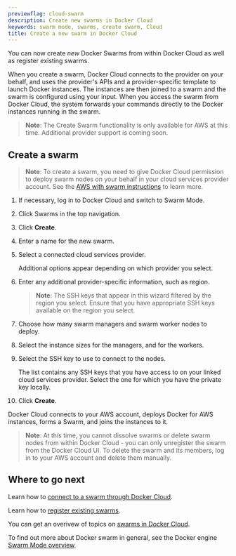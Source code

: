 ```yaml
---
previewflag: cloud-swarm
description: Create new swarms in Docker Cloud
keywords: swarm mode, swarms, create swarm, Cloud
title: Create a new swarm in Docker Cloud
---
```


You can now create _new_ Docker Swarms from within Docker Cloud as well as
register existing swarms.

When you create a swarm, Docker Cloud connects to the provider on your behalf,
and uses the provider's APIs and a provider-specific template to launch Docker
instances. The instances are then joined to a swarm and the swarm is configured
using your input. When you access the swarm from Docker Cloud, the system
forwards your commands directly to the Docker instances running in the swarm.

> **Note**: The Create Swarm functionality is only available for AWS at this time. Additional provider support is coming soon.

## Create a swarm

> **Note**: To create a swarm, you need to give Docker Cloud permission to deploy swarm nodes on your behalf in your cloud services provider account. See the [AWS with swarm instructions](link-aws-swarm.md) to learn more.

1. If necessary, log in to Docker Cloud and switch to Swarm Mode.
2. Click Swarms in the top navigation.
3. Click **Create**.
4. Enter a name for the new swarm.
5. Select a connected cloud services provider.

    Additional options appear depending on which provider you select.

6. Enter any additional provider-specific information, such as region.

    > **Note**: The SSH keys that appear in this wizard filtered by the region you select. Ensure that you have appropriate SSH keys available on the region you select.

7. Choose how many swarm managers and swarm worker nodes to deploy.
8. Select the instance sizes for the managers, and for the workers.
9. Select the SSH key to use to connect to the nodes.

    The list contains any SSH keys that you have access to on your linked cloud services provider. Select the one for which you have the private key locally.

10. Click **Create**.

Docker Cloud connects to your AWS account, deploys Docker for AWS instances, forms a Swarm, and joins the instances to it.

> **Note**: At this time, you cannot dissolve swarms or delete swarm nodes from within Docker Cloud - you can only unregister the swarm from the Docker Cloud UI. To delete the swarm and its members, log in to your AWS account and delete them manually.

## Where to go next

Learn how to [connect to a swarm through Docker Cloud](connect-to-swarm.md).

Learn how to [register existing swarms](register-swarms.md).

You can get an overivew of topics on [swarms in Docker Cloud](index.md).

To find out more about Docker swarm in general, see the Docker engine
[Swarm Mode overview](/engine/swarm/).
